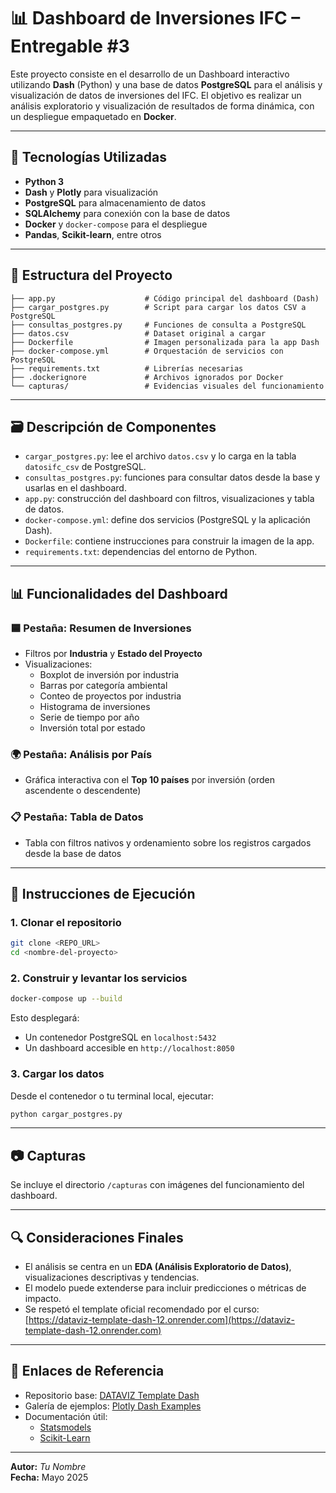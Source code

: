# 📊 Dashboard de Inversiones IFC – Entregable #3

Este proyecto consiste en el desarrollo de un Dashboard interactivo utilizando **Dash** (Python) y una base de datos **PostgreSQL** para el análisis y visualización de datos de inversiones del IFC. El objetivo es realizar un análisis exploratorio y visualización de resultados de forma dinámica, con un despliegue empaquetado en **Docker**.

---

## 🧰 Tecnologías Utilizadas

- **Python 3**
- **Dash** y **Plotly** para visualización
- **PostgreSQL** para almacenamiento de datos
- **SQLAlchemy** para conexión con la base de datos
- **Docker** y `docker-compose` para el despliegue
- **Pandas**, **Scikit-learn**, entre otros

---

## 📁 Estructura del Proyecto

```
├── app.py                    # Código principal del dashboard (Dash)
├── cargar_postgres.py        # Script para cargar los datos CSV a PostgreSQL
├── consultas_postgres.py     # Funciones de consulta a PostgreSQL
├── datos.csv                 # Dataset original a cargar
├── Dockerfile                # Imagen personalizada para la app Dash
├── docker-compose.yml        # Orquestación de servicios con PostgreSQL
├── requirements.txt          # Librerías necesarias
├── .dockerignore             # Archivos ignorados por Docker
└── capturas/                 # Evidencias visuales del funcionamiento
```

---

## 🗃️ Descripción de Componentes

- `cargar_postgres.py`: lee el archivo `datos.csv` y lo carga en la tabla `datosifc_csv` de PostgreSQL.
- `consultas_postgres.py`: funciones para consultar datos desde la base y usarlas en el dashboard.
- `app.py`: construcción del dashboard con filtros, visualizaciones y tabla de datos.
- `docker-compose.yml`: define dos servicios (PostgreSQL y la aplicación Dash).
- `Dockerfile`: contiene instrucciones para construir la imagen de la app.
- `requirements.txt`: dependencias del entorno de Python.

---

## 📊 Funcionalidades del Dashboard

### 🟦 Pestaña: Resumen de Inversiones

- Filtros por **Industria** y **Estado del Proyecto**
- Visualizaciones:
  - Boxplot de inversión por industria
  - Barras por categoría ambiental
  - Conteo de proyectos por industria
  - Histograma de inversiones
  - Serie de tiempo por año
  - Inversión total por estado

### 🌍 Pestaña: Análisis por País

- Gráfica interactiva con el **Top 10 países** por inversión (orden ascendente o descendente)

### 📋 Pestaña: Tabla de Datos

- Tabla con filtros nativos y ordenamiento sobre los registros cargados desde la base de datos

---

## 🚀 Instrucciones de Ejecución

### 1. Clonar el repositorio

```bash
git clone <REPO_URL>
cd <nombre-del-proyecto>
```

### 2. Construir y levantar los servicios

```bash
docker-compose up --build
```

Esto desplegará:
- Un contenedor PostgreSQL en `localhost:5432`
- Un dashboard accesible en `http://localhost:8050`

### 3. Cargar los datos

Desde el contenedor o tu terminal local, ejecutar:

```bash
python cargar_postgres.py
```

---

## 📷 Capturas

Se incluye el directorio `/capturas` con imágenes del funcionamiento del dashboard.

---

## 🔍 Consideraciones Finales

- El análisis se centra en un **EDA (Análisis Exploratorio de Datos)**, visualizaciones descriptivas y tendencias.
- El modelo puede extenderse para incluir predicciones o métricas de impacto.
- Se respetó el template oficial recomendado por el curso:
  [https://dataviz-template-dash-12.onrender.com](https://dataviz-template-dash-12.onrender.com)

---

## 📎 Enlaces de Referencia

- Repositorio base: [DATAVIZ Template Dash](https://github.com/Kalbam/DATAVIZ_Template_Dash)
- Galería de ejemplos: [Plotly Dash Examples](https://plotly.com/examples/)
- Documentación útil:
  - [Statsmodels](https://www.statsmodels.org/stable/examples/index.html#linear-regression-models)
  - [Scikit-Learn](https://www.datacamp.com/es/blog/category/machine-learning)

---

**Autor:** _Tu Nombre_  
**Fecha:** Mayo 2025